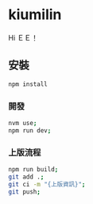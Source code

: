 # kiumilin

Hi ＥＥ！


## 安裝

```sh
npm install
```

### 開發

```sh
nvm use;
npm run dev;
```

### 上版流程

```sh
npm run build;
git add .;
git ci -m "{上版資訊}";
git push;
```
